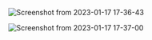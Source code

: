 ![Screenshot from 2023-01-17 17-36-43](https://user-images.githubusercontent.com/101880897/214377458-78a9e37e-f5d9-4fc6-bd7d-9d016ab0b577.png)

![Screenshot from 2023-01-17 17-37-00](https://user-images.githubusercontent.com/101880897/214377481-59eac27d-60a8-45f6-b524-59eaa2048596.png)
